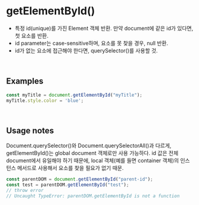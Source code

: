 # getElementById()
- 특정 id(unique)를 가진 Element 객체 반환. 만약 document에 같은 id가 있다면, 첫 요소를 반환.
- id parameter는 case-sensitive하며, 요소를 못 찾을 경우, null 반환.
- id가 없는 요소에 접근해야 한다면, querySelector()를 사용할 것.

<br>

## Examples
```javascript
const myTitle = document.getElementById("myTitle");
myTitle.style.color = 'blue';
```

<br>

## Usage notes
Document.querySelector()와 Document.querySelectorAll()과 다르게, getElementById()는 global document 객체로만 사용 가능하다. id 값은 전체 document에서 유일해야 하기 때문에, local 객체(예를 들면 container 객체)의 인스턴스 메서드로 사용해서 요소를 찾을 필요가 없기 때문.

```javascript
const parentDOM = document.getElementById("parent-id");
const test = parentDOM.getElementById("test");
// throw error
// Uncaught TypeError: parentDOM.getElementById is not a function
```